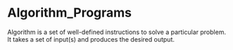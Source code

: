 # Algorithm_Programs
Algorithm is a set of well-defined instructions to solve a particular problem. It takes a set of input(s) and produces the desired output.
